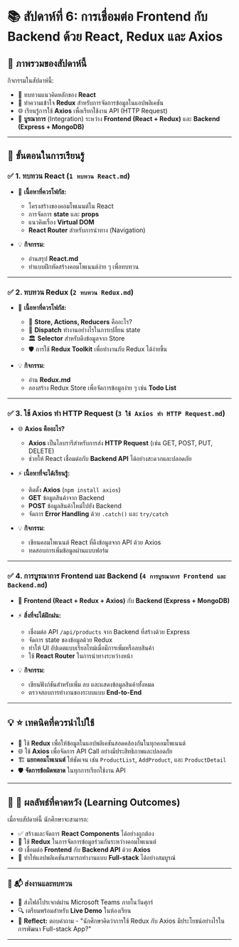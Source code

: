 # 📚 **สัปดาห์ที่ 6: การเชื่อมต่อ Frontend กับ Backend ด้วย React, Redux และ Axios**  

## 🎯 **ภาพรวมของสัปดาห์นี้**  
กิจกรรมในสัปดาห์นี้:  
- 📖 ทบทวนแนวคิดหลักของ **React**  
- 🔄 ทำความเข้าใจ **Redux** สำหรับการจัดการข้อมูลในแอปพลิเคชัน  
- 🌐 เรียนรู้การใช้ **Axios** เพื่อเรียกใช้งาน API (HTTP Request)  
- 🔗 **บูรณาการ** (Integration) ระหว่าง **Frontend (React + Redux)** และ **Backend (Express + MongoDB)**  

---

## 📝 **ขั้นตอนในการเรียนรู้**  

### ✅ **1. ทบทวน React (`1 ทบทวน React.md`)**  
- 📌 **เนื้อหาที่ควรโฟกัส:**  
  - โครงสร้างของคอมโพเนนต์ใน React  
  - การจัดการ **state** และ **props**  
  - แนวคิดเรื่อง **Virtual DOM**  
  - **React Router** สำหรับการนำทาง (Navigation)  

- 💡 **กิจกรรม:**  
  - อ่านสรุป **React.md**  
  - ทำแบบฝึกหัดสร้างคอมโพเนนต์ง่าย ๆ เพื่อทบทวน  

---

### ✅ **2. ทบทวน Redux (`2 ทบทวน Redux.md`)**  
- 📌 **เนื้อหาที่ควรโฟกัส:**  
  - 🔄 **Store, Actions, Reducers** คืออะไร?  
  - 🧭 **Dispatch** ทำงานอย่างไรในการเปลี่ยน state  
  - 🏛 **Selector** สำหรับดึงข้อมูลจาก Store  
  - 🛡 การใช้ **Redux Toolkit** เพื่อทำงานกับ Redux ได้ง่ายขึ้น  

- 💡 **กิจกรรม:**  
  - อ่าน **Redux.md**  
  - ลองสร้าง Redux Store เพื่อจัดการข้อมูลง่าย ๆ เช่น **Todo List**  

---

### ✅ **3. ใช้ Axios ทำ HTTP Request (`3 ใช้ Axios ทำ HTTP Request.md`)**  
- 🌐 **Axios คืออะไร?**  
  - **Axios** เป็นไลบรารีสำหรับการส่ง **HTTP Request** (เช่น GET, POST, PUT, DELETE)  
  - ช่วยให้ React เชื่อมต่อกับ **Backend API** ได้อย่างสะดวกและปลอดภัย  

- ⚡ **เนื้อหาที่จะได้เรียนรู้:**  
  - ติดตั้ง **Axios** (`npm install axios`)  
  - **GET** ข้อมูลสินค้าจาก Backend  
  - **POST** ข้อมูลสินค้าใหม่ไปยัง Backend  
  - จัดการ **Error Handling** ด้วย `.catch()` และ `try/catch`  

- 💡 **กิจกรรม:**  
  - เขียนคอมโพเนนต์ React ที่ดึงข้อมูลจาก API ด้วย Axios  
  - ทดสอบการเพิ่มข้อมูลผ่านแบบฟอร์ม  

---

### ✅ **4. การบูรณาการ Frontend และ Backend (`4 การบูรณาการ Frontend และ Backend.md`)**  
- 🔗 **Frontend (React + Redux + Axios)** กับ **Backend (Express + MongoDB)**  
- ⚡ **สิ่งที่จะได้ฝึกฝน:**  
  - เชื่อมต่อ API `/api/products` จาก Backend ที่สร้างด้วย Express  
  - จัดการ state ของข้อมูลด้วย Redux  
  - ทำให้ UI อัปเดตแบบเรียลไทม์เมื่อมีการเพิ่มหรือลบสินค้า  
  - ใช้ **React Router** ในการนำทางระหว่างหน้า  

- 💡 **กิจกรรม:**  
  - เขียนฟังก์ชันสำหรับเพิ่ม ลบ และแสดงข้อมูลสินค้าทั้งหมด  
  - ตรวจสอบการทำงานของระบบแบบ **End-to-End**  

---

## 💡 **⭐ เทคนิคที่ควรนำไปใช้**  
- 🧭 ใช้ **Redux** เพื่อให้ข้อมูลในแอปพลิเคชันสอดคล้องกันในทุกคอมโพเนนต์  
- 🌐 ใช้ **Axios** เพื่อจัดการ API Call อย่างมีประสิทธิภาพและปลอดภัย  
- 🏗 **แยกคอมโพเนนต์** ให้ชัดเจน เช่น `ProductList`, `AddProduct`, และ `ProductDetail`  
- 🛡 **จัดการข้อผิดพลาด** ในทุกการเรียกใช้งาน API  

---

## 🚀 **🎯 ผลลัพธ์ที่คาดหวัง (Learning Outcomes)**  
เมื่อจบสัปดาห์นี้ นักศึกษาจะสามารถ:  
- ✅ สร้างและจัดการ **React Components** ได้อย่างถูกต้อง  
- 🔄 ใช้ **Redux** ในการจัดการข้อมูลร่วมกันระหว่างคอมโพเนนต์  
- 🌐 เชื่อมต่อ **Frontend** กับ **Backend API** ด้วย **Axios**  
- 🔗 ทำให้แอปพลิเคชันสามารถทำงานแบบ **Full-stack** ได้อย่างสมบูรณ์  

---

### 🎁 **📬 ส่งงานและทบทวน**  
- 📂 ส่งไฟล์โปรเจกต์ผ่าน Microsoft Teams ภายในวันศุกร์  
- 🔍 เตรียมพร้อมสำหรับ **Live Demo** ในห้องเรียน  
- 💬 **Reflect:** ตอบคำถาม - "นักศึกษาคิดว่าการใช้ Redux กับ Axios มีประโยชน์อย่างไรในการพัฒนา Full-stack App?"  

---
